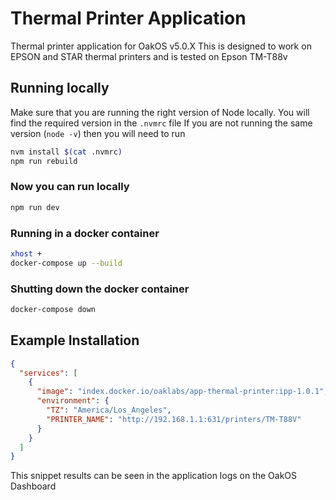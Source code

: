 # Thermal Printer Application

Thermal printer application for OakOS v5.0.X
This is designed to work on EPSON and STAR thermal printers and is tested on Epson TM-T88v

## Running locally

Make sure that you are running the right version of Node locally. You will find the required version in the `.nvmrc` file
If you are not running the same version (`node -v`) then you will need to run

``` bash
nvm install $(cat .nvmrc)
npm run rebuild
```

### Now you can run locally

``` bash
npm run dev
```

### Running in a docker container

``` bash
xhost +
docker-compose up --build
```

### Shutting down the  docker container

``` bash
docker-compose down
```

## Example Installation

``` json
{
  "services": [
    {
      "image": "index.docker.io/oaklabs/app-thermal-printer:ipp-1.0.1",
      "environment": {
        "TZ": "America/Los_Angeles",
        "PRINTER_NAME": "http://192.168.1.1:631/printers/TM-T88V"
      }
    }
  ]
}

```

This snippet results can be seen in the application logs on the OakOS Dashboard
